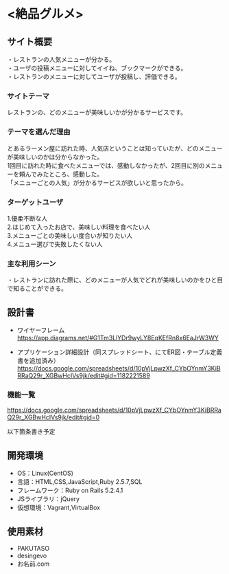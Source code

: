 # <絶品グルメ>

## サイト概要
・レストランの人気メニューが分かる。  
・ユーザの投稿メニューに対してイイね、ブックマークができる。  
・レストランのメニューに対してユーザが投稿し、評価できる。

### サイトテーマ
レストランの、どのメニューが美味しいかが分かるサービスです。


### テーマを選んだ理由
とあるラーメン屋に訪れた時、人気店ということは知っていたが、どのメニューが美味しいのかは分からなかった。  
1回目に訪れた時に食べたメニューでは、感動しなかったが、2回目に別のメニューを頼んでみたところ、感動した。   
「メニューごとの人気」が分かるサービスが欲しいと思ったから。

### ターゲットユーザ
1.優柔不断な人  
2.はじめて入ったお店で、美味しい料理を食べたい人  
3.メニューごとの美味しい度合いが知りたい人  
4.メニュー選びで失敗したくない人  

### 主な利用シーン
・レストランに訪れた際に、どのメニューが人気でどれが美味しいのかをひと目で知ることができる。

## 設計書
- ワイヤーフレーム  
https://app.diagrams.net/#G1Tm3LlYDr9wyLY8EqKEfRn8x6EaJrW3WY  

- アプリケーション詳細設計（同スプレッドシート、にてER図・テーブル定義書を追加済み）  
https://docs.google.com/spreadsheets/d/10pVjLpwzXf_CYbOYnmY3KiBRRaQ29r_XGBwHcIVs9jk/edit#gid=1182221589

### 機能一覧　
https://docs.google.com/spreadsheets/d/10pVjLpwzXf_CYbOYnmY3KiBRRaQ29r_XGBwHcIVs9jk/edit#gid=0

以下箇条書き予定


## 開発環境
- OS：Linux(CentOS)
- 言語：HTML,CSS,JavaScript,Ruby 2.5.7,SQL
- フレームワーク：Ruby on Rails 5.2.4.1
- JSライブラリ：jQuery
- 仮想環境：Vagrant,VirtualBox

## 使用素材
- PAKUTASO
- desingevo
- お名前.com
